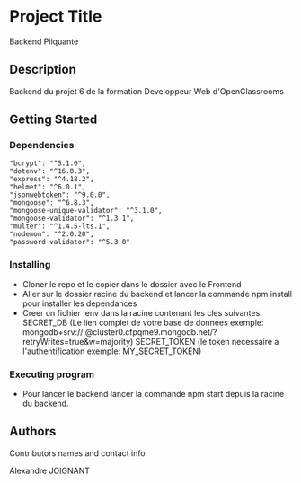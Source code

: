 # Project Title

Backend Piiquante

## Description

Backend du projet 6 de la formation Developpeur Web d'OpenClassrooms

## Getting Started

### Dependencies

    "bcrypt": "^5.1.0",
    "dotenv": "^16.0.3",
    "express": "^4.18.2",
    "helmet": "^6.0.1",
    "jsonwebtoken": "^9.0.0",
    "mongoose": "^6.8.3",
    "mongoose-unique-validator": "^3.1.0",
    "mongoose-validator": "^1.3.1",
    "multer": "^1.4.5-lts.1",
    "nodemon": "^2.0.20",
    "password-validator": "^5.3.0"

### Installing

- Cloner le repo et le copier dans le dossier avec le Frontend
- Aller sur le dossier racine du backend et lancer la commande npm install pour installer les dependances
- Creer un fichier .env dans la racine contenant les cles suivantes:
  SECRET_DB (Le lien complet de votre base de donnees exemple: mongodb+srv://<username>:<password>@cluster0.cfpqme9.mongodb.net/?retryWrites=true&w=majority)
  SECRET_TOKEN (le token necessaire a l'authentification exemple: MY_SECRET_TOKEN)

### Executing program

- Pour lancer le backend lancer la commande npm start depuis la racine du backend.

## Authors

Contributors names and contact info

Alexandre JOIGNANT
